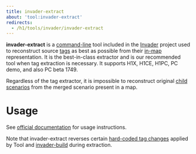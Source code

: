 ```yaml
---
title: invader-extract
about: 'tool:invader-extract'
redirects:
  - /h1/tools/invader/invader-extract
---
```

**invader-extract** is a [command-line](~) tool included in the [Invader](~) project used to reconstruct source [tags](~) as best as possible from their [in-map](~maps) representation. It is the best-in-class extractor and is our recommended tool when tag extraction is necessary. It supports H1X, H1CE, H1PC, PC demo, and also PC beta 1749.

Regardless of the tag extractor, it is impossible to reconstruct original [child scenarios](~scenario#child-scenarios) from the merged scenario present in a map.

# Usage
See [official documentation][docs] for usage instructions.

Note that invader-extract reverses certain [hard-coded tag changes](~h1-tool#hardcoded-tag-patches) applied by Tool and [invader-build](~) during extraction.

[docs]: https://github.com/SnowyMouse/invader#invader-extract
